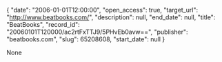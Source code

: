 {
  "date": "2006-01-01T12:00:00", 
  "open_access": true, 
  "target_url": "http://www.beatbooks.com/", 
  "description": null, 
  "end_date": null, 
  "title": "BeatBooks", 
  "record_id": "20060101T120000/ac2rtFxTTJ9/5PHvEb0avw==", 
  "publisher": "beatbooks.com", 
  "slug": 65208608, 
  "start_date": null
}

None
